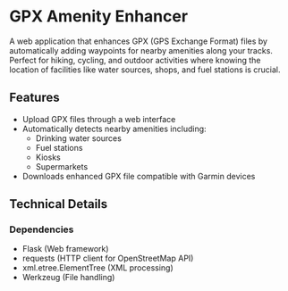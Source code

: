 # GPX Amenity Enhancer

A web application that enhances GPX (GPS Exchange Format) files by automatically adding waypoints for nearby amenities along your tracks. Perfect for hiking, cycling, and outdoor activities where knowing the location of facilities like water sources, shops, and fuel stations is crucial.

## Features

- Upload GPX files through a web interface
- Automatically detects nearby amenities including:
  - Drinking water sources
  - Fuel stations
  - Kiosks
  - Supermarkets
- Downloads enhanced GPX file compatible with Garmin devices

## Technical Details

### Dependencies

- Flask (Web framework)
- requests (HTTP client for OpenStreetMap API)
- xml.etree.ElementTree (XML processing)
- Werkzeug (File handling)

